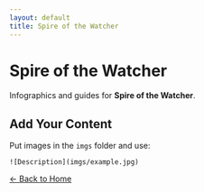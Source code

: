 ```yaml
---
layout: default
title: Spire of the Watcher
---
```


<div class="container">
<h1>Spire of the Watcher</h1>
<p>Infographics and guides for <strong>Spire of the Watcher</strong>.</p>
</div>

## Add Your Content

Put images in the `imgs` folder and use:

`![Description](imgs/example.jpg)`

[← Back to Home](../../index.html)
